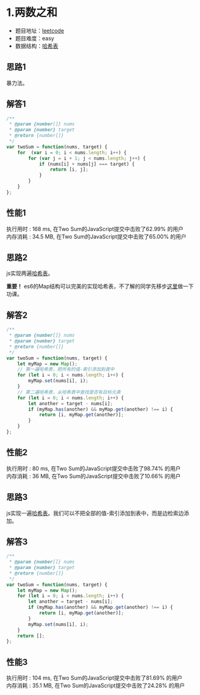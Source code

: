 # 1.两数之和

+ 题目地址：[leetcode](https://leetcode-cn.com/problems/two-sum/submissions/)
+ 题目难度：easy
+ 数据结构：[哈希表](https://baike.baidu.com/item/%E5%93%88%E5%B8%8C%E8%A1%A8)

## 思路1

暴力法。

## 解答1

```js
/**
 * @param {number[]} nums
 * @param {number} target
 * @return {number[]}
 */
var twoSum = function(nums, target) {
    for  (var i = 0; i < nums.length; i++) {
        for (var j = i + 1; j < nums.length; j++) {
            if (nums[i] + nums[j] === target) {
                return [i, j];
            }
        }
    }
};
```

## 性能1

执行用时 : 168 ms, 在Two Sum的JavaScript提交中击败了62.99% 的用户   
内存消耗 : 34.5 MB, 在Two Sum的JavaScript提交中击败了65.00% 的用户

## 思路2
js实现两遍[哈希表](https://baike.baidu.com/item/%E5%93%88%E5%B8%8C%E8%A1%A8)。

**重要！** es6的Map结构可以完美的实现哈希表，不了解的同学先移步[这里](http://es6.ruanyifeng.com/#docs/set-map#Map)做一下功课。

## 解答2

```js
/**
 * @param {number[]} nums
 * @param {number} target
 * @return {number[]}
 */
var twoSum = function(nums, target) {
    let myMap = new Map();
    // 第一遍哈希表，把所有的值-索引添加到表中
    for (let i = 0; i < nums.length; i++) {
        myMap.set(nums[i], i);
    }
    // 第二遍哈希表，从哈希表中查找是否有目标元素
    for (let i = 0; i < nums.length; i++) {
        let another = target - nums[i];
        if (myMap.has(another) && myMap.get(another) !== i) {
            return [i, myMap.get(another)];
        }
    }
};
```

## 性能2

执行用时 : 80 ms, 在Two Sum的JavaScript提交中击败了98.74% 的用户   
内存消耗 : 36 MB, 在Two Sum的JavaScript提交中击败了10.66% 的用户

## 思路3

js实现一遍[哈希表](https://baike.baidu.com/item/%E5%93%88%E5%B8%8C%E8%A1%A8)。我们可以不把全部的值-索引添加到表中，而是边检索边添加。

## 解答3

```js
/**
 * @param {number[]} nums
 * @param {number} target
 * @return {number[]}
 */
var twoSum = function(nums, target) {
    let myMap = new Map();
    for (let i = 0; i < nums.length; i++) {
        let another = target - nums[i];
        if (myMap.has(another) && myMap.get(another) !== i) {
            return [i, myMap.get(another)];
        }
        myMap.set(nums[i], i);
    }
    return [];
};
```

## 性能3
执行用时 : 104 ms, 在Two Sum的JavaScript提交中击败了81.69% 的用户   
内存消耗 : 35.1 MB, 在Two Sum的JavaScript提交中击败了24.28% 的用户
